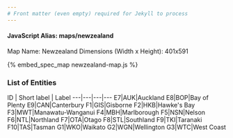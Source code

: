 ```yaml
---
# Front matter (even empty) required for Jekyll to process
---
```


#### JavaScript Alias: maps/newzealand

Map Name: Newzealand
Dimensions (Width x Height): 401x591



{% embed_spec_map newzealand-map.js %}

### List of Entities

ID | Short label | Label
---|---|---|---
E7|AUK|Auckland
E8|BOP|Bay of Plenty
E9|CAN|Canterbury
F1|GIS|Gisborne
F2|HKB|Hawke's Bay
F3|MWT|Manawatu-Wanganui
F4|MBH|Marlborough
F5|NSN|Nelson
F6|NTL|Northland
F7|OTA|Otago
F8|STL|Southland
F9|TKI|Taranaki
F10|TAS|Tasman
G1|WKO|Waikato
G2|WGN|Wellington
G3|WTC|West Coast

